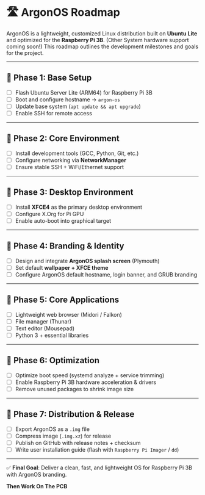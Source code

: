 # 🛣️ ArgonOS Roadmap

ArgonOS is a lightweight, customized Linux distribution built on **Ubuntu Lite** and optimized for the **Raspberry Pi 3B**. (Other System hardware support coming soon!)
This roadmap outlines the development milestones and goals for the project.  

---

## 📌 Phase 1: Base Setup
- [ ] Flash Ubuntu Server Lite (ARM64) for Raspberry Pi 3B  
- [ ] Boot and configure hostname → `argon-os`  
- [ ] Update base system (`apt update && apt upgrade`)  
- [ ] Enable SSH for remote access  

---

## 📌 Phase 2: Core Environment
- [ ] Install development tools (GCC, Python, Git, etc.)  
- [ ] Configure networking via **NetworkManager**  
- [ ] Ensure stable SSH + WiFi/Ethernet support  

---

## 📌 Phase 3: Desktop Environment
- [ ] Install **XFCE4** as the primary desktop environment  
- [ ] Configure X.Org for Pi GPU  
- [ ] Enable auto-boot into graphical target  

---

## 📌 Phase 4: Branding & Identity
- [ ] Design and integrate **ArgonOS splash screen** (Plymouth)  
- [ ] Set default **wallpaper + XFCE theme**  
- [ ] Configure ArgonOS default hostname, login banner, and GRUB branding  

---

## 📌 Phase 5: Core Applications
- [ ] Lightweight web browser (Midori / Falkon)  
- [ ] File manager (Thunar)  
- [ ] Text editor (Mousepad)  
- [ ] Python 3 + essential libraries  

---

## 📌 Phase 6: Optimization
- [ ] Optimize boot speed (systemd analyze + service trimming)  
- [ ] Enable Raspberry Pi 3B hardware acceleration & drivers  
- [ ] Remove unused packages to shrink image size  

---

## 📌 Phase 7: Distribution & Release
- [ ] Export ArgonOS as a `.img` file  
- [ ] Compress image (`.img.xz`) for release  
- [ ] Publish on GitHub with release notes + checksum  
- [ ] Write user installation guide (flash with `Raspberry Pi Imager` / `dd`)  

---

✅ **Final Goal**: Deliver a clean, fast, and lightweight OS for Raspberry Pi 3B with ArgonOS branding.

**Then Work On The PCB**
